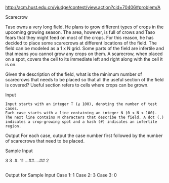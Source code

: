 http://acm.hust.edu.cn/vjudge/contest/view.action?cid=70406#problem/A

Scarecrow

Taso owns a very long field. He plans to grow different types of crops in the upcoming growing season. The area, however, is full of crows and Taso fears that they might feed on most of the crops. For this reason, he has decided to place some scarecrows at different locations of the field.
The field can be modeled as a 1 x N grid. Some parts of the field are infertile and that means you cannot grow any crops on them. A scarecrow, when placed on a spot, covers the cell to its immediate left and right along with the cell it is on.

Given the description of the field, what is the minimum number of scarecrows that needs to be placed so that all the useful section of the field is covered? Useful section refers to cells where crops can be grown.

Input

	Input starts with an integer T (≤ 100), denoting the number of test cases.
	Each case starts with a line containing an integer N (0 < N < 100). The next line contains N characters that describe the field. A dot (.) indicates a crop-growing spot and a hash (#) indicates an infertile region.

Output
	For each case, output the case number first followed by the number of scarecrows that need to be placed.

Sample Input

3
3
.#.
11
...##....##
2
##

Output for Sample Input
Case 1: 1
Case 2: 3
Case 3: 0


